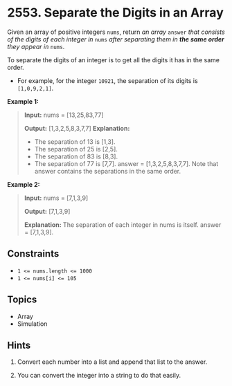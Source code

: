# 2553. Separate the Digits in an Array

Given an array of positive integers `nums`, return _an array_ `answer` _that consists of the digits of each integer in_ `nums` _after separating them in **the same order** they appear in_ `nums`.

To separate the digits of an integer is to get all the digits it has in the same order.

* For example, for the integer `10921`, the separation of its digits is `[1,0,9,2,1]`.

**Example 1:**

> **Input:** nums = \[13,25,83,77\]
>
> **Output:** \[1,3,2,5,8,3,7,7\]
> **Explanation:**
>
> * The separation of 13 is \[1,3\].
> * The separation of 25 is \[2,5\].
> * The separation of 83 is \[8,3\].
> * The separation of 77 is \[7,7\].
> answer = \[1,3,2,5,8,3,7,7\]. Note that answer contains the separations in the same order.

**Example 2:**

> **Input:** nums = \[7,1,3,9\]
>
> **Output:** \[7,1,3,9\]
>
> **Explanation:** The separation of each integer in nums is itself.
> answer = \[7,1,3,9\].

## Constraints

* `1 <= nums.length <= 1000`
* `1 <= nums[i] <= 105`

## Topics

* Array
* Simulation

## Hints

1. Convert each number into a list and append that list to the answer.

2. You can convert the integer into a string to do that easily.
